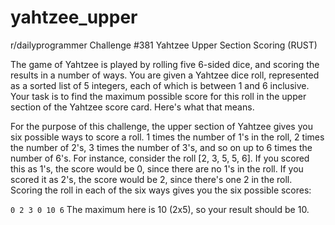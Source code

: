 # yahtzee_upper
r/dailyprogrammer Challenge #381 Yahtzee Upper Section Scoring (RUST)


The game of Yahtzee is played by rolling five 6-sided dice, and scoring the results in a number of ways. You are given a Yahtzee dice roll, represented as a sorted list of 5 integers, each of which is between 1 and 6 inclusive. Your task is to find the maximum possible score for this roll in the upper section of the Yahtzee score card. Here's what that means.

For the purpose of this challenge, the upper section of Yahtzee gives you six possible ways to score a roll. 1 times the number of 1's in the roll, 2 times the number of 2's, 3 times the number of 3's, and so on up to 6 times the number of 6's. For instance, consider the roll [2, 3, 5, 5, 6]. If you scored this as 1's, the score would be 0, since there are no 1's in the roll. If you scored it as 2's, the score would be 2, since there's one 2 in the roll. Scoring the roll in each of the six ways gives you the six possible scores:

```0 2 3 0 10 6```
The maximum here is 10 (2x5), so your result should be 10.
